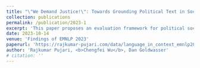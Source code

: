 ```yaml
---
title: "\"We Demand Justice!\": Towards Grounding Political Text in Social Context"
collection: publications
permalink: /publication/2023-1
excerpt: 'This paper proposes an evaluation framework for political social grounding frameworks. It benchmarks and improves existing graph framework using novel learning tasks aided by contrastive learning and LLM based knowledge summary augmentation.'
date: 2023-10-14
venue: 'Findings of EMNLP 2023'
paperurl: 'https://rajkumar-pujari.com/data/language_in_context_emnlp2023_camera_ready.pdf'
author: 'Rajkumar Pujari, <b>Chengfei Wu</b>, Dan Goldwasser'
# citation: ''
---
```

